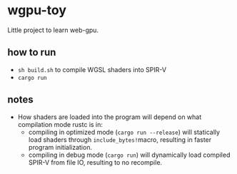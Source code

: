 # wgpu-toy

Little project to learn web-gpu.

## how to run

* `sh build.sh` to compile WGSL shaders into SPIR-V
* `cargo run` 

## notes
* How shaders are loaded into the program will depend on what compilation mode rustc is in:
	* compiling in optimized mode (`cargo run --release`) will statically load shaders through `include_bytes!`macro, resulting in faster program initialization.
	* compiling in debug mode (`cargo run`) will dynamically load compiled SPIR-V from file IO, resulting to no recompile.